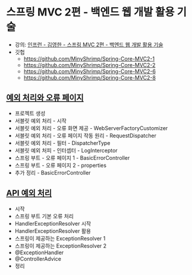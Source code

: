 # 스프링 MVC 2편 - 백엔드 웹 개발 활용 기술

* 강의: [인프런 - 김영한 - 스프링 MVC 2편 - 백엔드 웹 개발 활용 기술](
  https://www.inflearn.com/course/%EC%8A%A4%ED%94%84%EB%A7%81-mvc-2/dashboard
  )
* 깃헙
    * https://github.com/MinyShrimp/Spring-Core-MVC2-1
    * https://github.com/MinyShrimp/Spring-Core-MVC2-2
    * https://github.com/MinyShrimp/Spring-Core-MVC2-6
    * https://github.com/MinyShrimp/Spring-Core-MVC2-8

## [예외 처리와 오류 페이지](./강의/8강)

* 프로젝트 생성
* 서블릿 예외 처리 - 시작
* 서블릿 예외 처리 - 오류 화면 제공 - WebServerFactoryCustomizer
* 서블릿 예외 처리 - 오류 페이지 작동 원리 - RequestDispatcher
* 서블릿 예외 처리 - 필터 - DispatcherType
* 서블릿 예외 처피 - 인터셉터 - LogInterceptor
* 스프링 부트 - 오류 페이지 1 - BasicErrorController
* 스프링 부트 - 오류 페이지 2 - properties
* 추가 정리 - BasicErrorController

## [API 예외 처리](./강의/9강)

* 시작
* 스프링 부트 기본 오류 처리
* HandlerExceptionResolver 시작
* HandlerExceptionResolver 활용
* 스프링이 제공하는 ExceptionResolver 1
* 스프링이 제공하는 ExceptionResolver 2
* @ExceptionHandler
* @ControllerAdvice
* 정리